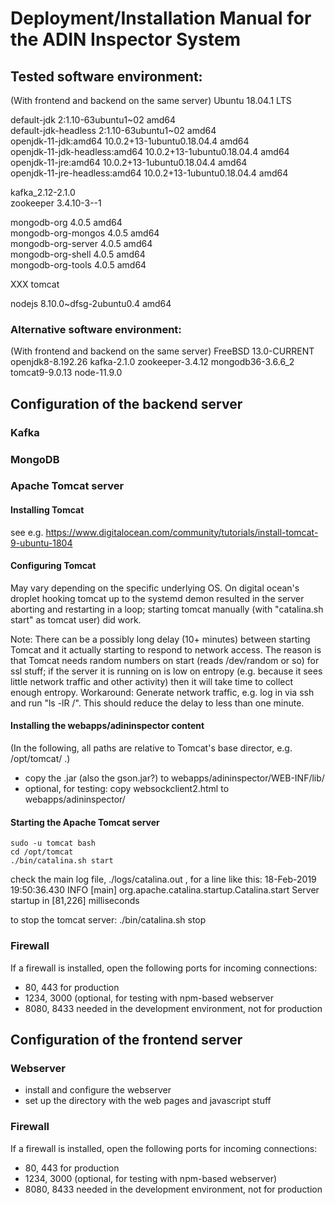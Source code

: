 # Deployment/Installation Manual for the ADIN Inspector System

## Tested software environment:
(With frontend and backend on the same server)
Ubuntu 18.04.1 LTS

default-jdk 2:1.10-63ubuntu1~02 amd64  
default-jdk-headless 2:1.10-63ubuntu1~02 amd64  
openjdk-11-jdk:amd64 10.0.2+13-1ubuntu0.18.04.4 amd64  
openjdk-11-jdk-headless:amd64     10.0.2+13-1ubuntu0.18.04.4 amd64  
openjdk-11-jre:amd64 10.0.2+13-1ubuntu0.18.04.4 amd64  
openjdk-11-jre-headless:amd64 10.0.2+13-1ubuntu0.18.04.4 amd64  
  
kafka_2.12-2.1.0   
zookeeper 3.4.10-3--1  
  
mongodb-org 4.0.5 amd64  
mongodb-org-mongos 4.0.5 amd64  
mongodb-org-server 4.0.5 amd64  
mongodb-org-shell 4.0.5 amd64  
mongodb-org-tools 4.0.5 amd64  
  
XXX tomcat  
  
nodejs 8.10.0~dfsg-2ubuntu0.4 amd64  
  
  
### Alternative software environment:
(With frontend and backend on the same server)
FreeBSD 13.0-CURRENT
openjdk8-8.192.26
kafka-2.1.0
zookeeper-3.4.12
mongodb36-3.6.6_2
tomcat9-9.0.13
node-11.9.0


## Configuration of the backend server
### Kafka

### MongoDB

### Apache Tomcat server
#### Installing Tomcat
see e.g.
 https://www.digitalocean.com/community/tutorials/install-tomcat-9-ubuntu-1804

#### Configuring Tomcat
May vary depending on the specific underlying OS.
On digital ocean's droplet hooking tomcat up to the systemd demon resulted in the server aborting and restarting in a loop; starting tomcat manually (with "catalina.sh start" as tomcat user) did work.

Note: There can be a possibly long delay (10+ minutes) between starting Tomcat and it actually starting to respond to network access. The reason is that Tomcat needs random numbers on start (reads /dev/random or so) for ssl stuff; if the server it is running on is low on entropy (e.g. because it sees little network traffic and other activity) then it will take time to collect enough entropy.
Workaround: Generate network traffic, e.g. log in via ssh and run "ls -lR /". This should reduce the delay to less than one minute.


#### Installing the webapps/adininspector content
(In the following, all paths are relative to Tomcat's base director, e.g. /opt/tomcat/ .)

- copy the .jar (also the gson.jar?) to webapps/adininspector/WEB-INF/lib/
- optional, for testing: copy websockclient2.html to webapps/adininspector/

#### Starting the Apache Tomcat server
    sudo -u tomcat bash
    cd /opt/tomcat
    ./bin/catalina.sh start

check the main log file, ./logs/catalina.out , for a line like this:
18-Feb-2019 19:50:36.430 INFO [main] org.apache.catalina.startup.Catalina.start Server startup in [81,226] milliseconds

to stop the tomcat server:
    ./bin/catalina.sh stop


### Firewall
If a firewall is installed, open the following ports for incoming connections:
- 80, 443 for production
- 1234, 3000 (optional, for testing with npm-based webserver
- 8080, 8433 needed in the development environment, not for production

## Configuration of the frontend server
### Webserver
- install and configure the webserver
- set up the directory with the web pages and javascript stuff

### Firewall
If a firewall is installed, open the following ports for incoming connections:
- 80, 443 for production
- 1234, 3000 (optional, for testing with npm-based webserver)
- 8080, 8433 needed in the development environment, not for production

